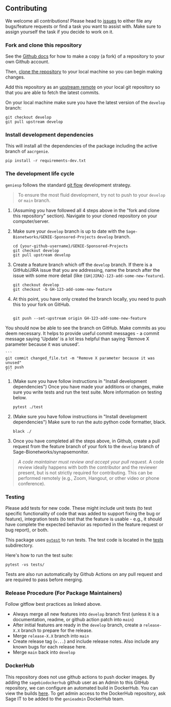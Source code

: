 
## Contributing

We welcome all contributions!  Please head to [issues](https://github.com/Sage-Bionetworks/GENIE-Sponsored-Projects/issues) to either file any bugs/feature requests or find a task you want to assist with.  Make sure to assign yourself the task if you decide to work on it.


### Fork and clone this repository

See the [Github docs](https://help.github.com/articles/fork-a-repo/) for how to make a copy (a fork) of a repository to your own Github account.

Then, [clone the repository](https://help.github.com/articles/cloning-a-repository/) to your local machine so you can begin making changes.

Add this repository as an [upstream remote](https://help.github.com/en/articles/configuring-a-remote-for-a-fork) on your local git repository so that you are able to fetch the latest commits.

On your local machine make sure you have the latest version of the `develop` branch:

```
git checkout develop
git pull upstream develop
```

### Install development dependencies
This will install all the dependencies of the package including the active branch of `aacrgenie`.

```
pip install -r requirements-dev.txt
```


### The development life cycle

`geniesp` follows the standard [git flow](https://www.atlassian.com/git/tutorials/comparing-workflows/gitflow-workflow) development strategy.

> To ensure the most fluid development, try not to push to your `develop` or `main` branch.

1. (Assuming you have followed all 4 steps above in the "fork and clone this repository" section). Navigate to your cloned repository on your computer/server.
1. Make sure your `develop` branch is up to date with the `Sage-Bionetworks/GENIE-Sponsored-Projects` `develop` branch.

    ```
    cd {your-github-username}/GENIE-Sponsored-Projects
    git checkout develop
    git pull upstream develop
    ```

1. Create a feature branch which off the `develop` branch. If there is a GitHub/JIRA issue that you are addressing, name the branch after the issue with some more detail (like `{GH|JIRA}-123-add-some-new-feature`).

    ```
    git checkout develop
    git checkout -b GH-123-add-some-new-feature
    ```

1. At this point, you have only created the branch locally, you need to push this to your fork on GitHub.

    ```

    git push --set-upstream origin GH-123-add-some-new-feature
    ```

You should now be able to see the branch on GitHub. Make commits as you deem necessary. It helps to provide useful commit messages - a commit message saying 'Update' is a lot less helpful than saying 'Remove X parameter because it was unused'.

    ```
    git commit changed_file.txt -m "Remove X parameter because it was unused"
    git push
    ```

1. (Make sure you have follow instructions in "Install development dependencies") Once you have made your additions or changes, make sure you write tests and run the test suite.  More information on testing below.

    ```
    pytest ./test
    ```

1. (Make sure you have follow instructions in "Install development dependencies") Make sure to run the auto python code formatter, black.

    ```
    black ./
    ```

1. Once you have completed all the steps above, in Github, create a pull request from the feature branch of your fork to the `develop` branch of Sage-Bionetworks/synapsemonitor.

> *A code maintainer must review and accept your pull request.* A code review ideally happens with both the contributor and the reviewer present, but is not strictly required for contributing. This can be performed remotely (e.g., Zoom, Hangout, or other video or phone conference).

<!-- This package uses [semantic versioning](https://semver.org/) for releasing new versions. The version should be updated on the `develop` branch as changes are reviewed and merged in by a code maintainer. The version for the package is maintained in the [GENIE-Sponsored-Projects/__version__.py](genie/__version__.py) file.  A github release should also occur every time `develop` is pushed into `main` and it should match the version for the package. -->

### Testing

Please add tests for new code. These might include unit tests (to test specific functionality of code that was added to support fixing the bug or feature), integration tests (to test that the feature is usable - e.g., it should have complete the expected behavior as reported in the feature request or bug report), or both.

This package uses [`pytest`](https://pytest.org/en/latest/) to run tests. The test code is located in the [tests](./tests) subdirectory.

Here's how to run the test suite:

```
pytest -vs tests/
```

Tests are also run automatically by Github Actions on any pull request and are required to pass before merging.


### Release Procedure (For Package Maintainers)

Follow gitflow best practices as linked above.

* Always merge all new features into `develop` branch first (unless it is a documentation, readme, or github action patch into `main`)
* After initial features are ready in the `develop` branch, create a `release-X.X` branch to prepare for the release.
    <!-- * update `genie/__version__.py` -->
* Merge `release-X.X` branch into `main`
* Create release tag (`v...`) and include release notes.  Also include any known bugs for each release here.
* Merge `main` back into `develop`

### DockerHub

This repository does not use github actions to push docker images.  By adding the `sagebiodockerhub` github user as an Admin to this GitHub repository, we can configure an automated build in DockerHub.  You can view the builds [here](https://hub.docker.com/r/sagebionetworks/geniesp/builds).  To get admin access to the DockerHub repository, ask Sage IT to be added to the `genieadmin` DockerHub team.
